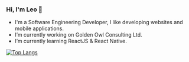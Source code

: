 ### Hi, I'm Leo 🤟
- I'm a Software Engineering Developer, I like developing websites and mobile applications.
- I’m currently working on Golden Owl Consulting Ltd.
- I’m currently learning ReactJS & React Native.

[![Top Langs](https://github-readme-stats.vercel.app/api/top-langs/?username=j1mmyto9&layout=compact)](https://github.com/anuraghazra/github-readme-stats)

<!--
**imnhsang/imnhsang** is a ✨ _special_ ✨ repository because its `README.md` (this file) appears on your GitHub profile.

Here are some ideas to get you started:
- 🔭 I’m currently working on ...
- 🌱 I’m currently learning ...
- 👯 I’m looking to collaborate on ...
- 🤔 I’m looking for help with ...
- 💬 Ask me about ...
- 📫 How to reach me: ...
- 😄 Pronouns: ...
- ⚡ Fun fact: ...
-->

